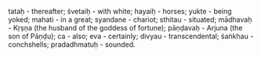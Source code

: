 tataḥ - thereafter; śvetaiḥ - with white; hayaiḥ - horses; yukte - being yoked; mahati - in a great; syandane - chariot; sthitau - situated; mādhavaḥ - Kṛṣṇa (the husband of the goddess of fortune); pāṇḍavaḥ - Arjuna (the son of Pāṇḍu); ca - also; eva - certainly; divyau - transcendental; śaṅkhau - conchshells; pradadhmatuḥ - sounded.